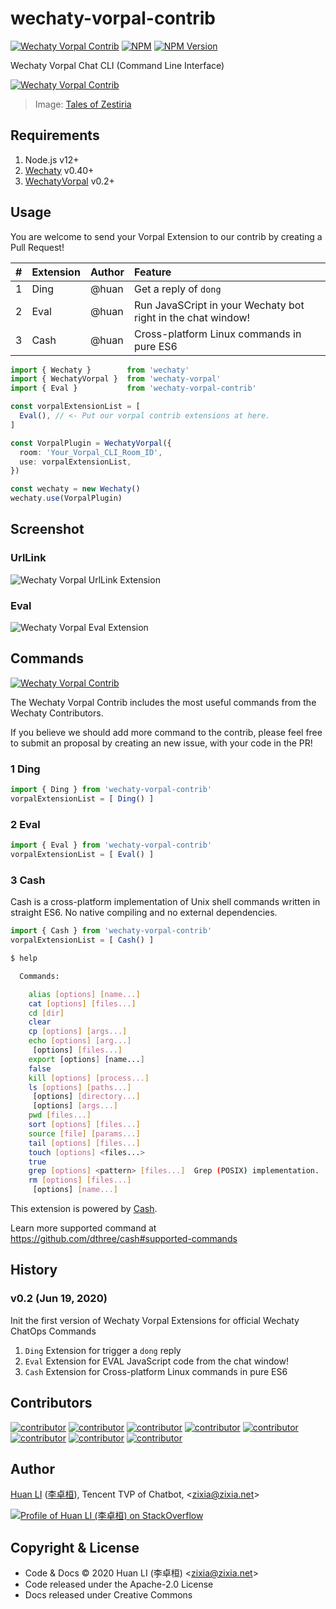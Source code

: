 # wechaty-vorpal-contrib

[![Wechaty Vorpal Contrib](https://img.shields.io/badge/Wechaty-Vorpal-brightgreen.svg)](https://github.com/wechaty/wechaty-vorpal)
[![NPM](https://github.com/wechaty/wechaty-vorpal-contrib/workflows/NPM/badge.svg)](https://github.com/wechaty/wechaty-vorpal-contrib/actions?query=workflow%3ANPM)
 [![NPM Version](https://img.shields.io/npm/v/wechaty-vorpal-contrib?color=brightgreen)](https://www.npmjs.com/package/wechaty-vorpal-contrib)

Wechaty Vorpal Chat CLI (Command Line Interface)

[![Wechaty Vorpal Contrib](docs/images/vorpal-contrib.png)](https://github.com/wechaty/wechaty-vorpal-contrib)

> Image: [Tales of Zestiria](https://shyonaaisha.tumblr.com/post/146096253441/neylakiiroisenkou-tales-of-zestiria-weapons)

## Requirements

1. Node.js v12+
1. [Wechaty](https://github.com/wechaty/wechaty) v0.40+
1. [WechatyVorpal](https://github.com/wechaty/wechaty-vorpal) v0.2+

## Usage

You are welcome to send your Vorpal Extension to our contrib by creating a Pull Request!

| # | Extension | Author | Feature |
| :--- | :--- | :--- | :--- |
| 1 | Ding | @huan | Get a reply of `dong` |
| 2 | Eval | @huan | Run JavaSCript in your Wechaty bot right in the chat window! |
| 3 | Cash | @huan | Cross-platform Linux commands in pure ES6 |

```ts
import { Wechaty }        from 'wechaty'
import { WechatyVorpal }  from 'wechaty-vorpal'
import { Eval }           from 'wechaty-vorpal-contrib'

const vorpalExtensionList = [
  Eval(), // <- Put our vorpal contrib extensions at here.
]

const VorpalPlugin = WechatyVorpal({
  room: 'Your_Vorpal_CLI_Room_ID',
  use: vorpalExtensionList,
})

const wechaty = new Wechaty()
wechaty.use(VorpalPlugin)
```

## Screenshot

### UrlLink

![Wechaty Vorpal UrlLink Extension](docs/images/wechaty-vorpal-url-link.png)

### Eval

![Wechaty Vorpal Eval Extension](docs/images/wechaty-vorpal-eval.png)

## Commands

[![Wechaty Vorpal Contrib](https://img.shields.io/badge/Wechaty%20Vorpal-Contrib-brightgreen.svg)](https://github.com/wechaty/wechaty-vorpal-contrib)

The Wechaty Vorpal Contrib includes the most useful commands from the Wechaty Contributors.

If you believe we should add more command to the contrib, please feel free to submit an proposal by creating an new issue, with your code in the PR!

### 1 Ding

```ts
import { Ding } from 'wechaty-vorpal-contrib'
vorpalExtensionList = [ Ding() ]
```

### 2 Eval

```ts
import { Eval } from 'wechaty-vorpal-contrib'
vorpalExtensionList = [ Eval() ]
```

### 3 Cash

Cash is a cross-platform implementation of Unix shell commands written in straight ES6. No native compiling and no external dependencies.

```ts
import { Cash } from 'wechaty-vorpal-contrib'
vorpalExtensionList = [ Cash() ]
```

```sh
$ help

  Commands:

    alias [options] [name...]
    cat [options] [files...]
    cd [dir]
    clear
    cp [options] [args...]
    echo [options] [arg...]
     [options] [files...]
    export [options] [name...]
    false
    kill [options] [process...]
    ls [options] [paths...]
     [options] [directory...]
     [options] [args...]
    pwd [files...]
    sort [options] [files...]
    source [file] [params...]
    tail [options] [files...]
    touch [options] <files...>
    true
    grep [options] <pattern> [files...]  Grep (POSIX) implementation.
    rm [options] [files...]
     [options] [name...]
```

This extension is powered by [Cash](https://github.com/dthree/cash).

Learn more supported command at <https://github.com/dthree/cash#supported-commands>

## History

### v0.2 (Jun 19, 2020)

Init the first version of Wechaty Vorpal Extensions for official Wechaty ChatOps Commands

1. `Ding` Extension for trigger a `dong` reply
1. `Eval` Extension for EVAL JavaScript code from the chat window!
1. `Cash` Extension for Cross-platform Linux commands in pure ES6

## Contributors

[![contributor](https://sourcerer.io/fame/huan/wechaty/wechaty-vorpal-contrib/images/0)](https://sourcerer.io/fame/huan/wechaty/wechaty-vorpal-contrib/links/0)
[![contributor](https://sourcerer.io/fame/huan/wechaty/wechaty-vorpal-contrib/images/1)](https://sourcerer.io/fame/huan/wechaty/wechaty-vorpal-contrib/links/1)
[![contributor](https://sourcerer.io/fame/huan/wechaty/wechaty-vorpal-contrib/images/2)](https://sourcerer.io/fame/huan/wechaty/wechaty-vorpal-contrib/links/2)
[![contributor](https://sourcerer.io/fame/huan/wechaty/wechaty-vorpal-contrib/images/3)](https://sourcerer.io/fame/huan/wechaty/wechaty-vorpal-contrib/links/3)
[![contributor](https://sourcerer.io/fame/huan/wechaty/wechaty-vorpal-contrib/images/4)](https://sourcerer.io/fame/huan/wechaty/wechaty-vorpal-contrib/links/4)
[![contributor](https://sourcerer.io/fame/huan/wechaty/wechaty-vorpal-contrib/images/5)](https://sourcerer.io/fame/huan/wechaty/wechaty-vorpal-contrib/links/5)
[![contributor](https://sourcerer.io/fame/huan/wechaty/wechaty-vorpal-contrib/images/6)](https://sourcerer.io/fame/huan/wechaty/wechaty-vorpal-contrib/links/6)
[![contributor](https://sourcerer.io/fame/huan/wechaty/wechaty-vorpal-contrib/images/7)](https://sourcerer.io/fame/huan/wechaty/wechaty-vorpal-contrib/links/7)

## Author

[Huan LI](https://github.com/huan) ([李卓桓](http://linkedin.com/in/zixia)), Tencent TVP of Chatbot, \<zixia@zixia.net\>

[![Profile of Huan LI (李卓桓) on StackOverflow](https://stackexchange.com/users/flair/265499.png)](https://stackexchange.com/users/265499)

## Copyright & License

- Code & Docs © 2020 Huan LI (李卓桓) \<zixia@zixia.net\>
- Code released under the Apache-2.0 License
- Docs released under Creative Commons
